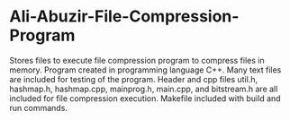 # Ali-Abuzir-File-Compression-Program
Stores files to execute file compression program to compress files in memory. Program created in programming language C++.
Many text files are included for testing of the program. 
Header and cpp files util.h, hashmap.h, hashmap.cpp, mainprog.h, main.cpp, and bitstream.h are all included for file compression execution.
Makefile included with build and run commands.
